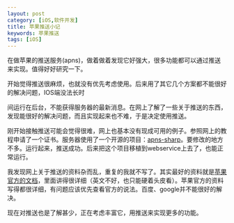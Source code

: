 ```yaml
---
layout: post
category: [iOS,软件开发]
title: 苹果推送小记
keywords: 苹果推送
tags: [iOS]
---
```


在做苹果的推送服务(apns)，做着做着发现它好强大，很多功能都可以通过推送来实现。值得好好研究一下。

开始觉得推送很麻烦，也就没有优先考虑使用。后来用了其它几个方案都不能很好的解决问题，IOS端没法长时

<!--more-->

间运行在后台，不能获得服务器的最新消息。在网上了解了一些关于推送的东西，发现能很好的解决问题，而且实现起来也不难，于是决定使用推送。

刚开始接触推送可能会觉得很难，网上也基本没有现成可用的例子。参照网上的教程申请了一个证书。服务器使用了一个开源的项目：[apns-sharp](https://github.com/Redth/APNS-Sharp)。要修改的地方不多。运行起来，推送成功。后来把这个项目移植到webservice上去了，也能正常运行。

我发现网上关于推送的资料杂而乱，重复的我就不写了。其实最好的资料就是[苹果官方的文档](http://developer.apple.com/library/mac/#documentation/NetworkingInternet/Conceptual/RemoteNotificationsPG/ApplePushService/ApplePushService.html)，里面讲得很详细（英文不好，也只能硬着头皮看）。苹果官方的资料写得都很详细，有问题应该优先查看官方的说法。百度、google并不能很好的解决。

现在对推送也是了解甚少，正在考虑丰富它，用推送来实现更多的功能。